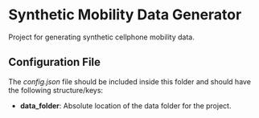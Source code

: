 # Synthetic Mobility Data Generator

Project for generating synthetic cellphone mobility data. 


## Configuration File
The *config.json* file should be included inside this folder and should have the following structure/keys:
*    **data_folder**: Absolute location of the data folder for the project.